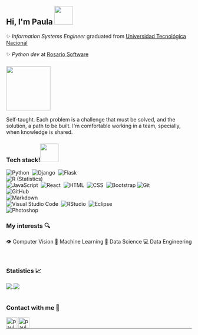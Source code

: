 <h2>Hi, I'm Paula <img src="https://media0.giphy.com/media/kBZ212yGzFaxgkSIKW/giphy.gif?cid=790b7611dd8948da85299984eb300e6c15d9ad64822331fb&rid=giphy.gif&ct=s" width="50"></h2>

✨ *Information Systems Engineer* graduated from [Universidad Tecnológica Nacional](https://utn.edu.ar/es/)

✨ *Python dev* at [Rosario Software](https://www.rosariosoftware.com/)


<h3><img src="https://media1.giphy.com/media/ZbH8qLL8vHXBjrBuO7/giphy.gif?cid=790b76114cb86b2ae3c05078e25cc241be023b4e38f6ef77&rid=giphy.gif&ct=ts" width="120"></h3>

Self-taught. Each problem is a challenge that must be solved, and the solution, a path to be built. I'm comfortable working in a team, specially, when knowledge is shared. 


<h3><b>Tech stack!</b><img src="https://media2.giphy.com/media/j2pOGeGYKe2xCCKwfi/giphy.gif?cid=790b761160dee29c4f4983d787b2c782a044de65150a678d&rid=giphy.gif&ct=s" width="50"></h3>

![Python](https://img.shields.io/badge/-Python-05122A?style=flat&logo=python)&nbsp;
![Django](https://img.shields.io/badge/-Django-05122A?style=flat&logo=django&logoColor=092E20)&nbsp;
![Flask](https://img.shields.io/badge/-Flask-05122A?style=flat&logo=flask)\
![R (Statistics)](https://img.shields.io/badge/-R-05122A?style=flat&logo=R&logoColor=276DC3)\
![JavaScript](https://img.shields.io/badge/-JavaScript-05122A?style=flat&logo=javascript)&nbsp;
![React](https://img.shields.io/badge/-React-05122A?style=flat&logo=react)&nbsp;
![HTML](https://img.shields.io/badge/-HTML-05122A?style=flat&logo=HTML5)&nbsp;
![CSS](https://img.shields.io/badge/-CSS-05122A?style=flat&logo=CSS3&logoColor=1572B6)&nbsp;
![Bootstrap](https://img.shields.io/badge/-Bootstrap-05122A?style=flat&logo=bootstrap&logoColor=563D7C)
![Git](https://img.shields.io/badge/-Git-05122A?style=flat&logo=git)&nbsp;\
![GitHub](https://img.shields.io/badge/-GitHub-05122A?style=flat&logo=github)\
![Markdown](https://img.shields.io/badge/-Markdown-05122A?style=flat&logo=markdown)\
![Visual Studio Code](https://img.shields.io/badge/-Visual%20Studio%20Code-05122A?style=flat&logo=visual-studio-code&logoColor=007ACC)&nbsp;
![RStudio](https://img.shields.io/badge/-RStudio-05122A?style=flat&logo=rstudio)&nbsp;
![Eclipse](https://img.shields.io/badge/-Eclipse-05122A?style=flat&logo=eclipse-ide&logoColor=2C2255)\
![Photoshop](https://img.shields.io/badge/-Photoshop-05122A?style=flat&logo=adobe-photoshop)&nbsp;



### My interests 🔍
👁 Computer Vision
🧠 Machine Learning
📝 Data Science
💻 Data Engineering


<br/>

  <h3> Statistics 📈 </h3>
  
<div > 
    <a href="">
        <img align="center" src="https://github-readme-stats-sigma-five.vercel.app/api?username=pabeli&show_icons=true&include_all_commits=true&count_private=true&theme=buefy&line_height=40" />
    </a>
    <a href="">
        <img align="center" src="https://github-readme-stats.vercel.app/api/top-langs/?username=pabeli&theme=buefy&line_height=40&hide=css"/>
    </a>
    </div>

<br/>



### Contact with me 📝

[<img align="left" alt="paula.lima.95 | Facebook" height="30px" src="https://image.flaticon.com/icons/png/512/145/145802.png" />][facebook]
[<img align="left" alt="paula-belen-lima-690b91140 | LinkedIn" height="30px" src="https://image.flaticon.com/icons/png/512/185/185964.png"/>][linkedin]
<br />

---

[facebook]: https://www.facebook.com/paula.lima.95/
[linkedin]: https://www.linkedin.com/in/paula-belen-lima-690b91140/
